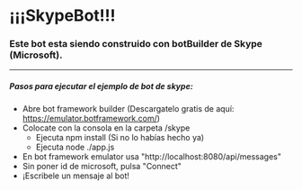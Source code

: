 # ¡¡¡SkypeBot!!!

### Este bot esta siendo construido con botBuilder de Skype (Microsoft).

----------------------------------------------

##### Pasos para ejecutar el ejemplo de bot de skype:

* Abre bot framework builder (Descargatelo gratis de aquí: https://emulator.botframework.com/)
* Colocate con la consola en la carpeta /skype
    * Ejecuta npm install (Si no lo habías hecho ya)
    * Ejecuta node ./app.js
* En bot framework emulator usa "http://localhost:8080/api/messages"
* Sin poner id de microsoft, pulsa "Connect"
* ¡Escribele un mensaje al bot!